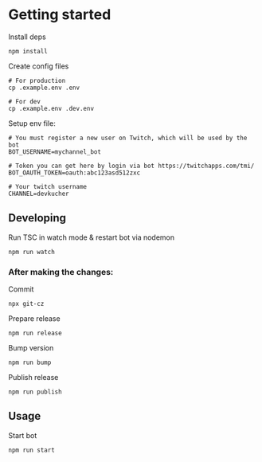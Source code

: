 # Getting started

Install deps

```shell
npm install
```

Create config files

```shell
# For production
cp .example.env .env

# For dev
cp .example.env .dev.env
```

Setup env file:
```dotenv
# You must register a new user on Twitch, which will be used by the bot
BOT_USERNAME=mychannel_bot

# Token you can get here by login via bot https://twitchapps.com/tmi/
BOT_OAUTH_TOKEN=oauth:abc123asd512zxc

# Your twitch username
CHANNEL=devkucher
```

## Developing

Run TSC in watch mode & restart bot via nodemon

```shell
npm run watch
```

### After making the changes:
Commit

```shell
npx git-cz
```

Prepare release

```shell
npm run release
```

Bump version

```shell
npm run bump
```

Publish release

```shell
npm run publish
```

## Usage

Start bot

```shell
npm run start
```
